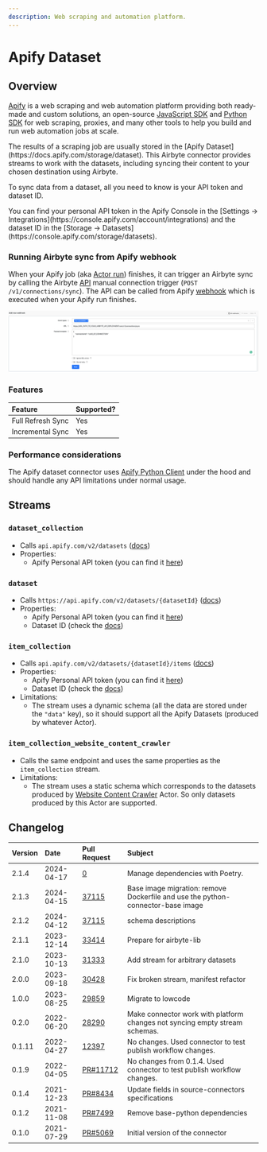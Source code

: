 ```yaml
---
description: Web scraping and automation platform.
---
```


# Apify Dataset

## Overview

[Apify](https://apify.com/) is a web scraping and web automation platform providing both ready-made and custom solutions, an open-source [JavaScript SDK](https://docs.apify.com/sdk/js/) and [Python SDK](https://docs.apify.com/sdk/python/) for web scraping, proxies, and many other tools to help you build and run web automation jobs at scale.

<FieldAnchor field="dataset_id">
The results of a scraping job are usually stored in the [Apify Dataset](https://docs.apify.com/storage/dataset). This Airbyte connector provides streams to work with the datasets, including syncing their content to your chosen destination using Airbyte.
</FieldAnchor>

To sync data from a dataset, all you need to know is your API token and dataset ID.

<FieldAnchor field="token">
You can find your personal API token in the Apify Console in the [Settings -> Integrations](https://console.apify.com/account/integrations) and the dataset ID in the [Storage -> Datasets](https://console.apify.com/storage/datasets).
</FieldAnchor>

### Running Airbyte sync from Apify webhook

When your Apify job (aka [Actor run](https://docs.apify.com/platform/actors/running)) finishes, it can trigger an Airbyte sync by calling the Airbyte [API](https://airbyte-public-api-docs.s3.us-east-2.amazonaws.com/rapidoc-api-docs.html#post-/v1/connections/sync) manual connection trigger (`POST /v1/connections/sync`). The API can be called from Apify [webhook](https://docs.apify.com/platform/integrations/webhooks) which is executed when your Apify run finishes.

![](../../.gitbook/assets/apify_trigger_airbyte_connection.png)

### Features

| Feature           | Supported? |
| :---------------- | :--------- |
| Full Refresh Sync | Yes        |
| Incremental Sync  | Yes        |

### Performance considerations

The Apify dataset connector uses [Apify Python Client](https://docs.apify.com/apify-client-python) under the hood and should handle any API limitations under normal usage.

## Streams

### `dataset_collection`

- Calls `api.apify.com/v2/datasets` ([docs](https://docs.apify.com/api/v2#/reference/datasets/dataset-collection/get-list-of-datasets))
- Properties:
    - Apify Personal API token (you can find it [here](https://console.apify.com/account/integrations))

### `dataset`

- Calls `https://api.apify.com/v2/datasets/{datasetId}` ([docs](https://docs.apify.com/api/v2#/reference/datasets/dataset/get-dataset))
- Properties:
    - Apify Personal API token (you can find it [here](https://console.apify.com/account/integrations))
    - Dataset ID (check the [docs](https://docs.apify.com/platform/storage/dataset))

### `item_collection`

- Calls `api.apify.com/v2/datasets/{datasetId}/items` ([docs](https://docs.apify.com/api/v2#/reference/datasets/item-collection/get-items))
- Properties:
    - Apify Personal API token (you can find it [here](https://console.apify.com/account/integrations))
    - Dataset ID (check the [docs](https://docs.apify.com/platform/storage/dataset))
- Limitations:
    - The stream uses a dynamic schema (all the data are stored under the `"data"` key), so it should support all the Apify Datasets (produced by whatever Actor).

### `item_collection_website_content_crawler`

- Calls the same endpoint and uses the same properties as the `item_collection` stream.
- Limitations:
    - The stream uses a static schema which corresponds to the datasets produced by [Website Content Crawler](https://apify.com/apify/website-content-crawler) Actor. So only datasets produced by this Actor are supported.

## Changelog

| Version | Date       | Pull Request                                                 | Subject                                                                     |
| :------ | :--------- | :----------------------------------------------------------- | :-------------------------------------------------------------------------- |
| 2.1.4 | 2024-04-17 | [0](https://github.com/airbytehq/airbyte/pull/0) | Manage dependencies with Poetry. |
| 2.1.3 | 2024-04-15 | [37115](https://github.com/airbytehq/airbyte/pull/37115) | Base image migration: remove Dockerfile and use the python-connector-base image |
| 2.1.2 | 2024-04-12 | [37115](https://github.com/airbytehq/airbyte/pull/37115) | schema descriptions |
| 2.1.1 | 2023-12-14 | [33414](https://github.com/airbytehq/airbyte/pull/33414) | Prepare for airbyte-lib |
| 2.1.0 | 2023-10-13 | [31333](https://github.com/airbytehq/airbyte/pull/31333) | Add stream for arbitrary datasets |
| 2.0.0 | 2023-09-18 | [30428](https://github.com/airbytehq/airbyte/pull/30428) | Fix broken stream, manifest refactor |
| 1.0.0 | 2023-08-25 | [29859](https://github.com/airbytehq/airbyte/pull/29859) | Migrate to lowcode |
| 0.2.0 | 2022-06-20 | [28290](https://github.com/airbytehq/airbyte/pull/28290) | Make connector work with platform changes not syncing empty stream schemas. |
| 0.1.11 | 2022-04-27 | [12397](https://github.com/airbytehq/airbyte/pull/12397) | No changes. Used connector to test publish workflow changes. |
| 0.1.9   | 2022-04-05 | [PR\#11712](https://github.com/airbytehq/airbyte/pull/11712) | No changes from 0.1.4. Used connector to test publish workflow changes.     |
| 0.1.4   | 2021-12-23 | [PR\#8434](https://github.com/airbytehq/airbyte/pull/8434)   | Update fields in source-connectors specifications                           |
| 0.1.2   | 2021-11-08 | [PR\#7499](https://github.com/airbytehq/airbyte/pull/7499)   | Remove base-python dependencies                                             |
| 0.1.0   | 2021-07-29 | [PR\#5069](https://github.com/airbytehq/airbyte/pull/5069)   | Initial version of the connector                                            |
